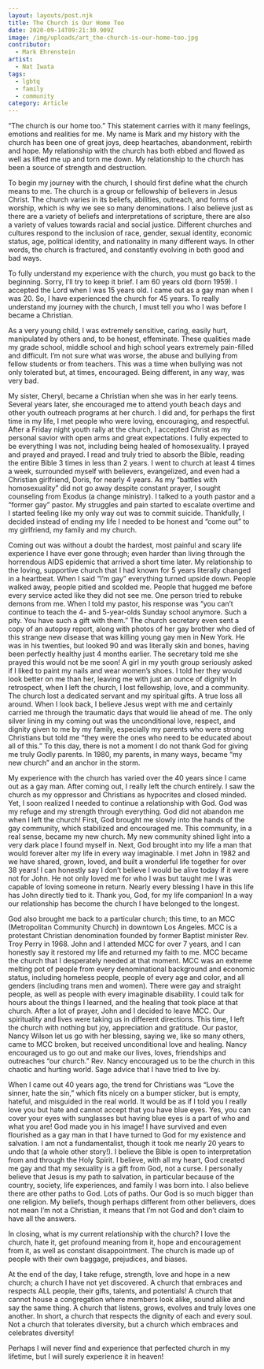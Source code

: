 ```yaml
---
layout: layouts/post.njk
title: The Church is Our Home Too
date: 2020-09-14T09:21:30.909Z
image: /img/uploads/art_the-church-is-our-home-too.jpg
contributor:
  - Mark Ehrenstein
artist:
  - Nat Iwata
tags:
  - lgbtq
  - family
  - community
category: Article
---
```

“The church is our home too.”    This statement carries with it many feelings, emotions and realities for me.  My name is Mark and my history with the church has been one of great joys, deep heartaches, abandonment, rebirth and hope.  My relationship with the church has both ebbed and flowed as well as lifted me up and torn me down.  My relationship to the church has been a source of strength and destruction.

To begin my journey with the church, I should first define what the church means to me.  The church is a group or fellowship of believers in Jesus Christ.  The church varies in its beliefs, abilities, outreach, and forms of worship, which is why we see so many  denominations.   I also believe just as there are a variety of beliefs and interpretations of scripture, there are also a variety of values towards racial and social justice.  Different churches and cultures respond to the inclusion of race, gender, sexual identity, economic status, age, political identity, and nationality in many different ways.  In other words, the church is fractured, and constantly evolving in both good and bad ways.

To fully understand my experience with the church, you must go back to the beginning. Sorry,  I’ll try to keep it brief.  I am 60 years old (born 1959).  I accepted the Lord when I was 15 years old.  I came out as a gay man when I was 20.  So, I have experienced the church for 45 years.  To really understand my journey with the church, I must tell you who I was before I became a Christian.

As a very young child, I was extremely sensitive, caring, easily hurt, manipulated by others and, to be honest, effeminate.  These qualities made my grade school, middle school and high school years extremely pain-filled and difficult.  I’m not sure what was worse, the abuse and bullying from fellow students or from teachers.  This was a time when bullying was not only tolerated but, at times, encouraged.  Being different, in any way, was very bad.

My sister, Cheryl, became a Christian when she was in her early teens.  Several years later, she encouraged me to attend youth beach days and other youth outreach programs at her church.  I did and, for perhaps the first time in my life, I met people who were loving, encouraging, and respectful.  After a Friday night youth rally at the church, I accepted Christ as my personal savior with open arms and great expectations.  I fully expected to be everything I was not, including being healed of homosexuality.  I prayed and prayed and prayed.  I read and truly tried to absorb the Bible,  reading the entire Bible 3 times in less than 2 years.  I went to church at least 4 times a week, surrounded myself with believers, evangelized, and even had a Christian girlfriend, Doris, for nearly 4 years.  As my “battles with homosexuality” did not go away despite constant prayer, I sought counseling from Exodus (a change ministry).   I talked to a youth pastor and a “former gay” pastor.  My struggles and pain started to escalate overtime and  I started feeling like my only way out was to commit suicide. Thankfully, I decided  instead of ending my life I needed to be honest and “come out” to my girlfriend, my family and my church.

Coming out was without a doubt the hardest, most painful and scary life experience I have ever gone through; even harder than living through the horrendous AIDS epidemic that arrived a short time later.  My relationship to the loving, supportive church that I had known for 5 years  literally changed in a heartbeat.  When I said “I’m gay” everything turned upside down.  People walked away, people pitied and scolded me.  People that hugged me before every service acted like they did not see me. One person tried to  rebuke demons from me.  When I told my pastor, his response was “you can’t continue to teach the 4- and 5-year-olds Sunday school anymore. Such a pity. You have such a gift with them.”  The church secretary  even sent a copy of an autopsy report, along with photos  of her gay brother who died of this strange new disease that was killing young gay men in New York.  He was in his twenties, but looked 90 and was literally skin and bones, having been perfectly healthy just 4 months earlier.  The secretary told me she prayed this would not be me soon!  A girl in my youth group seriously asked if I liked to paint my nails and wear women’s shoes.  I told her they would look better on me than her, leaving me with just an ounce of dignity!  In retrospect, when I left the church, I lost fellowship, love, and a community.  The church lost a dedicated servant and my spiritual gifts.  A true loss all around.  When I look back, I believe Jesus wept with me and certainly carried me through the traumatic days that would lie ahead of me.  The only silver lining in my coming out was the unconditional love, respect, and dignity given to me by my family, especially my parents who were strong Christians but told me “they were the ones who need to be educated about all of this.”  To this day, there is not a moment I do not thank God for giving me truly Godly parents.  In 1980, my parents, in many ways, became “my new church” and an anchor in the storm.

My experience with the church has varied over the 40 years since I came out as a gay man.  After coming out, I really left the church entirely.  I saw the church as my oppressor and  Christians as hypocrites and closed minded.  Yet, I soon realized I needed to continue a relationship with God.  God was my refuge and my strength through everything.  God did not abandon me when I left the church!  First, God brought me slowly into the hands of the gay community, which stabilized and encouraged me.  This community, in a real sense, became my  new church.  My new community shined light into a very dark place I found myself in.  Next, God brought into my life a man that would forever alter my life in every way imaginable.   I met John in 1982 and we have shared, grown, loved, and built a wonderful life together for over 38 years!  I can honestly say I don’t believe I would be alive today if it were not for John.  He not only loved me for who I was but taught me I was capable of loving someone in return.  Nearly every blessing I have in this life has John directly tied to it. Thank you, God, for my life companion! In a way our relationship has become the church I have belonged to the longest.

God also brought me back to a particular church; this time, to an MCC (Metropolitan Community Church) in downtown Los Angeles.  MCC is a protestant Christian denomination founded by former Baptist minister Rev. Troy Perry in 1968.  John and I attended MCC for over 7 years, and I can honestly say it restored my life and returned my faith to me.  MCC became the church that I desperately needed at that moment.  MCC was an extreme melting pot of people from every denominational background and economic status, including homeless people, people of every age and color, and all genders (including trans men and women).  There were gay and straight people, as well as people with every imaginable disability.  I could talk for hours about the things I learned, and the healing that took place at that church.  After a lot of prayer, John and I decided to leave MCC.  Our spirituality and lives were taking us in different directions.  This time, I left the church with nothing but joy, appreciation and gratitude.  Our pastor, Nancy Wilson let us go with her blessing, saying we, like so many others, came to MCC broken, but received unconditional love and healing.  Nancy encouraged us to  go out and make our lives, loves, friendships and outreaches  “our church.”   Rev. Nancy encouraged us to be the church in this chaotic and hurting world.  Sage advice that I have tried to live by.

When I came out 40 years ago, the trend for Christians was “Love the sinner, hate the sin,” which fits nicely on a bumper sticker, but is empty, hateful, and misguided in the real world.  It would be as if I told you I really love you but hate and cannot accept that you have blue eyes.  Yes, you can cover your eyes with sunglasses but having blue eyes is a part of who and what you are!  God made you in his image!  I have survived and even flourished as a gay man in that I have turned to God for my existence and salvation.  I am not a fundamentalist, though it took me nearly 20 years to undo that (a whole other story!).  I believe the Bible is open to interpretation from and through the Holy Spirit.  I believe, with all my heart, God created me gay and that my sexuality is a gift from God, not a curse.  I personally believe that Jesus is my path to salvation, in particular because of the country, society, life experiences, and family I was born into.  I also believe there are other paths to God. Lots of paths.  Our God is so much bigger than one religion.  My beliefs, though perhaps different from other believers, does not mean I’m not a Christian, it means that I’m not God and don’t claim to have all the answers.

In closing, what is my current relationship with the church?  I love the church, hate it, get profound meaning from it, hope and encouragement from it, as well as constant disappointment.  The church is made up of people with their own baggage, prejudices, and biases.

At the end of the day, I take refuge, strength, love and hope in a new church; a church I have not yet discovered. A church that embraces and respects ALL people, their gifts, talents, and potentials!  A church that cannot house a congregation where members look alike, sound alike and say the same thing.  A church that listens, grows, evolves and truly loves one another.  In short, a church that respects the dignity of each and every soul.  Not a church that tolerates diversity, but a church which embraces and celebrates diversity!

Perhaps I will never find and experience that perfected church in my lifetime, but I will surely experience it in heaven!